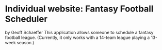 # Individual website: Fantasy Football Scheduler
by Geoff Schaeffer
This application allows someone to schedule a fantasy football league.
(Currently, it only works with a 14-team league playing a 13-week season.)
